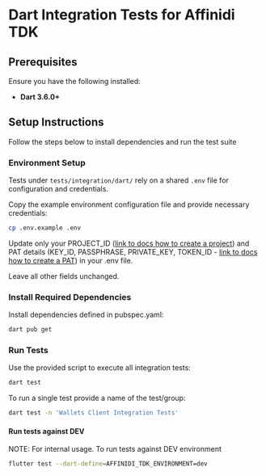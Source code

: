 # Dart Integration Tests for Affinidi TDK

## Prerequisites

Ensure you have the following installed:

- **Dart 3.6.0+**

## Setup Instructions

Follow the steps below to install dependencies and run the test suite

### Environment Setup

Tests under `tests/integration/dart/` rely on a shared `.env` file for configuration and credentials.

Copy the example environment configuration file and provide necessary credentials:

```bash
cp .env.example .env
```

Update only your PROJECT_ID ([link to docs how to create a project](https://docs.affinidi.com/docs/get-started/create-project/)) and PAT details (KEY_ID, PASSPHRASE, PRIVATE_KEY, TOKEN_ID - [link to docs how to create a PAT](https://docs.affinidi.com/dev-tools/affinidi-tdk/get-access-token/)) in your .env file.

Leave all other fields unchanged.

### Install Required Dependencies

Install dependencies defined in pubspec.yaml:

```bash
dart pub get
```

### Run Tests

Use the provided script to execute all integration tests:

```bash
dart test
```

To run a single test provide a name of the test/group:

```bash
dart test -n 'Wallets Client Integration Tests'
```


#### Run tests against DEV

NOTE: For internal usage. To run tests against DEV environment

```bash
flutter test --dart-define=AFFINIDI_TDK_ENVIRONMENT=dev
```
